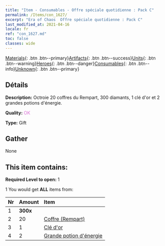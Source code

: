 ```yaml
---
title: "Item - Consumables - Offre spéciale quotidienne : Pack C"
permalink: /Items/con_1627/
excerpt: "Era of Chaos  Offre spéciale quotidienne : Pack C"
last_modified_at: 2021-04-16
locale: fr
ref: "con_1627.md"
toc: false
classes: wide
---
```

 [Materials](/fr/Items/){: .btn .btn--primary}[Artifacts](/fr/Items/Artifacts/){: .btn .btn--success}[Units](/fr/Items/Units/){: .btn .btn--warning}[Heroes](/fr/Items/Heroes/){: .btn .btn--danger}[Consumables](/fr/Items/Consumables/){: .btn .btn--info}[Unknown](/fr/Items/Unknown/){: .btn .btn--primary}

## Détails
 **Description:** Octroie 20 coffres du Rempart, 300 diamants, 1 clé d'or et 2 grandes potions d'énergie.

 **Quality:** <span style="color: #DA70D6">OK</span>

 **Type:** Gift

## Gather

  None

## This item contains:

 **Required Level to open:** 1

 1 You would get **ALL** items  from:

  | Nr | Amount |     Item    |
  |:---|:-------|:------------|
  | 1 |  **300x** | <i class="fas fa-gem"/> |  | 
  | 2 | 20 | [Coffre (Rempart)](/fr/Items/con_1270/) |  | 
  | 3 | 1 | [Clé d'or](/fr/Items/con_783/) |  | 
  | 4 | 2 | [Grande potion d'énergie](/fr/Items/con_706/) |  | 
